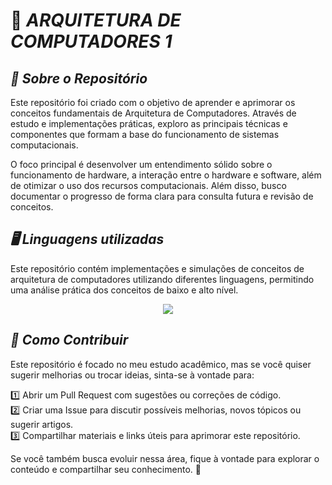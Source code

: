 # 🚀 ***ARQUITETURA DE COMPUTADORES 1***

## ***📌 Sobre o Repositório***

Este repositório foi criado com o objetivo de aprender e aprimorar os conceitos fundamentais de Arquitetura de Computadores. Através de estudo e implementações práticas, exploro as principais técnicas e componentes que formam a base do funcionamento de sistemas computacionais.

O foco principal é desenvolver um entendimento sólido sobre o funcionamento de hardware, a interação entre o hardware e software, além de otimizar o uso dos recursos computacionais. Além disso, busco documentar o progresso de forma clara para consulta futura e revisão de conceitos.

## ***🖥️ Linguagens utilizadas***

Este repositório contém implementações e simulações de conceitos de arquitetura de computadores utilizando diferentes linguagens, permitindo uma análise prática dos conceitos de baixo e alto nível.

<p align="center">
  <a href="https://skillicons.dev">
    <img src="https://skillicons.dev/icons?i=v,vim" />
  </a>
</p>

## ***🤝 Como Contribuir***

Este repositório é focado no meu estudo acadêmico, mas se você quiser sugerir melhorias ou trocar ideias, sinta-se à vontade para:

1️⃣ Abrir um Pull Request com sugestões ou correções de código.  
2️⃣ Criar uma Issue para discutir possíveis melhorias, novos tópicos ou sugerir artigos.  
3️⃣ Compartilhar materiais e links úteis para aprimorar este repositório.

Se você também busca evoluir nessa área, fique à vontade para explorar o conteúdo e compartilhar seu conhecimento. 🧠

